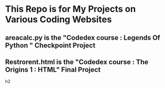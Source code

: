 <h1>This Repo is for My Projects on Various Coding Websites </h1>
<h2> areacalc.py is the "Codedex course : Legends Of Python " Checkpoint Project</h2>
<h2> Restrorent.html is the "Codedex course : The Origins 1 : HTML" Final Project</h2>h2
